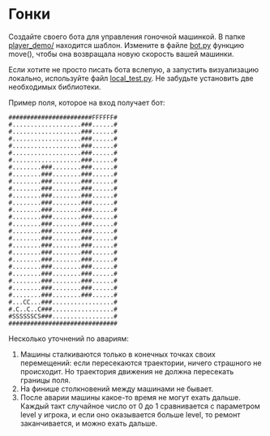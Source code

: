 # Гонки

Создайте своего бота для управления гоночной машинкой.
В папке [player_demo/](player_demo/) находится шаблон. 
Измените в файле [bot.py](player_demo/bot.py) функцию move(), 
чтобы она возвращала новую скорость вашей машинки.

Если хотите не просто писать бота вслепую, а запустить 
визуализацию локально, используйте файл [local_test.py](local_test.py).
Не забудьте установить две необходимых библиотеки.

Пример поля, которое на вход получает бот:

    #######################FFFFFF#
    #...................###......#
    #...................###......#
    #...................###......#
    #...................###......#
    #...................###......#
    #...................###......#
    #........###........###......#
    #........###........###......#
    #........###........###......#
    #........###........###......#
    #........###........###......#
    #........###........###......#
    #........###........###......#
    #........###........###......#
    #........###........###......#
    #........###........###......#
    #........###........###......#
    #........###........###......#
    #........###........###......#
    #........###........###......#
    #........###........###......#
    #........###........###......#
    #........###........###......#
    #........###........###......#
    #........###........###......#
    #...CC...###.................#
    #.C..C..C###.................#
    #SSSSSSCS###.................#
    ##############################

Несколько уточнений по авариям:

1. Машины сталкиваются только в конечных точках своих перемещений: если
пересекаются траектории, ничего страшного не происходит. Но траектория
движения не должна пересекать границы поля.
2. На финише столкновений между машинами не бывает.
3. После аварии машины какое-то время не могут ехать дальше. Каждый такт
случайное число от 0 до 1 сравнивается с параметром level у игрока, и если
оно оказывается больше level, то ремонт заканчивается, и можно ехать дальше.